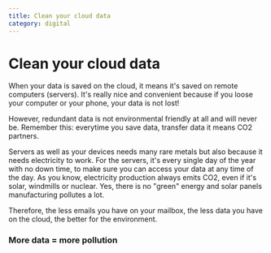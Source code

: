```yaml
---
title: Clean your cloud data
category: digital
---
```


# Clean your cloud data

When your data is saved on the cloud, it means it's saved on remote computers (servers). It's really nice and convenient because if you loose your computer or your phone, your data is not lost!

However, redundant data is not environmental friendly at all and will never be. Remember this: everytime you save data, transfer data it means CO2 partners.

Servers as well as your devices needs many rare metals but also because it needs electricity to work. For the servers, it's every single day of the year with no down time, to make sure you can access your data at any time of the day. As you know, electricity production always emits CO2, even if it's solar, windmills or nuclear. Yes, there is no "green" energy and solar panels manufacturing pollutes a lot.

Therefore, the less emails you have on your mailbox, the less data you have on the cloud, the better for the environment. 

### More data = more pollution
